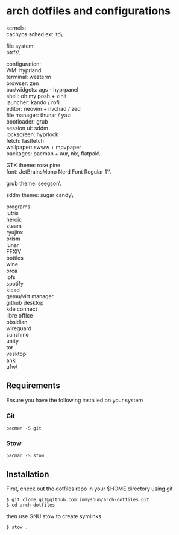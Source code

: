 # arch dotfiles and configurations

kernels:\
cachyos sched ext lto\

file system:\
btrfs\

configuration:\
WM: hyprland\
terminal: wezterm\
browser: zen\
bar/widgets: ags - hyprpanel\
shell: oh my posh + zinit\
launcher: kando / rofi\
editor: neovim + nvchad / zed\
file manager: thunar / yazi\
bootloader: grub\
session ui: sddm\
lockscreen: hyprlock\
fetch: fastfetch\
wallpaper: swww + mpvpaper\
packages: pacman + aur, nix, flatpak\

GTK theme: rose pine\
font: JetBrainsMono Nerd Font Regular 11\

grub theme: seegson\

sddm theme: sugar candy\

programs:\
lutris\
heroic\
steam\
ryujinx\
prism\
lunar\
FFXIV\
bottles\
wine\
orca\
ipfs\
spotify\
kicad\
qemu/virt manager\
github desktop\
kde connect\
libre office\
obsidian\
wireguard\
sunshine\
unity\
tor\
vesktop\
anki\
ufw\

## Requirements

Ensure you have the following installed on your system

### Git

```
pacman -S git
```

### Stow

```
pacman -S stow
```

## Installation

First, check out the dotfiles repo in your $HOME directory using git

```
$ git clone git@github.com:immysoun/arch-dotfiles.git
$ cd arch-dotfiles
```

then use GNU stow to create symlinks

```
$ stow .
```
